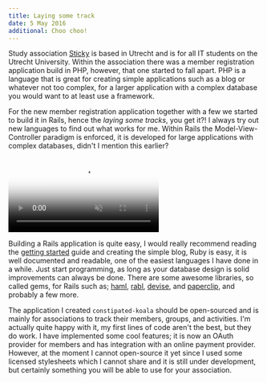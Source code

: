 ```yaml
---
title: Laying some track
date: 5 May 2016
additional: Choo choo!
---
```


Study association [Sticky](https://www.svsticky.nl) is based in Utrecht and is for all IT students on the Utrecht University. Within the association there was a member registration application build in PHP, however, that one started to fall apart. PHP is a language that is great for creating simple applications such as a blog or whatever not too complex, for a larger application with a complex database you would want to at least use a framework.

For the new member registration application together with a few we started to build it in Rails, hence the _laying some tracks_, you get it?! I always try out new languages to find out what works for me. Within Rails the Model-View-Controller paradigm is enforced, it is developed for large applications with complex databases, didn't I mention this earlier?

<a href='/laying-some-track/constipated-koala.mp4'>
  <video autoplay playsinline muted loop poster='/laying-some-track/login.png'>
    <source src='/laying-some-track/constipated-koala.mp4' type='video/mp4' />
    <img src='/laying-some-track/login.png' alt='login' />
    <span>Muted video of constipated-koala showing some basic features</span>
  </video>
</a>

Building a Rails application is quite easy, I would really recommend reading the [getting started](http://guides.rubyonrails.org/getting_started.html) guide and creating the simple blog, Ruby is easy, it is well documented and readable, one of the easiest languages I have done in a while. Just start programming, as long as your database design is solid improvements can always be done. There are some awesome libraries, so called gems, for Rails such as; [haml], [rabl], [devise], and [paperclip], and probably a few more.

The application I created `constipated-koala` should be open-sourced and is mainly for associations to track their members, groups, and activities. I'm actually quite happy with it, my first lines of code aren't the best, but they do work. I have implemented some cool features; it is now an OAuth provider for members and has integration with an online payment provider. However, at the moment I cannot open-source it yet since I used some licensed stylesheets which I cannot share and it is still under development, but certainly something you will be able to use for your association.

[haml]: http://haml.info/
[rabl]: https://github.com/nesquena/rabl
[devise]: https://github.com/plataformatec/devise
[paperclip]: https://github.com/thoughtbot/paperclip

[login]: /laying-some-track/login.png
[members]: /laying-some-track/members.png
[activities]: /laying-some-track/activities.png
